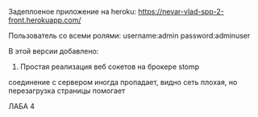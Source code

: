 Задеплоеное приложение на heroku:
https://nevar-vlad-spp-2-front.herokuapp.com/

Пользователь со всеми ролями:
username:admin
password:adminuser

В этой версии добавлено:
1) Простая реализация веб сокетов на брокере stomp

соединение с сервером иногда пропадает, видно сеть плохая, но перезагрузка страницы помогает

ЛАБА 4
